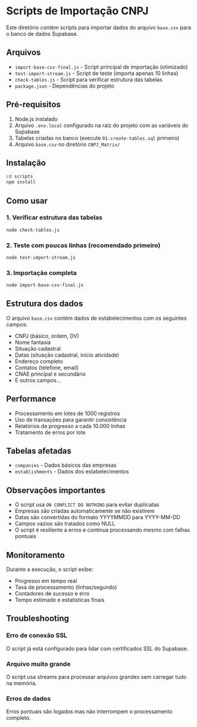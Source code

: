 # Scripts de Importação CNPJ

Este diretório contém scripts para importar dados do arquivo `base.csv` para o banco de dados Supabase.

## Arquivos

- `import-base-csv-final.js` - Script principal de importação (otimizado)
- `test-import-stream.js` - Script de teste (importa apenas 10 linhas)
- `check-tables.js` - Script para verificar estrutura das tabelas
- `package.json` - Dependências do projeto

## Pré-requisitos

1. Node.js instalado
2. Arquivo `.env.local` configurado na raiz do projeto com as variáveis do Supabase
3. Tabelas criadas no banco (execute `01-create-tables.sql` primeiro)
4. Arquivo `base.csv` no diretório `CNPJ_Matrix/`

## Instalação

```bash
cd scripts
npm install
```

## Como usar

### 1. Verificar estrutura das tabelas

```bash
node check-tables.js
```

### 2. Teste com poucas linhas (recomendado primeiro)

```bash
node test-import-stream.js
```

### 3. Importação completa

```bash
node import-base-csv-final.js
```

## Estrutura dos dados

O arquivo `base.csv` contém dados de estabelecimentos com os seguintes campos:

- CNPJ (básico, ordem, DV)
- Nome fantasia
- Situação cadastral
- Datas (situação cadastral, início atividade)
- Endereço completo
- Contatos (telefone, email)
- CNAE principal e secundário
- E outros campos...

## Performance

- Processamento em lotes de 1000 registros
- Uso de transações para garantir consistência
- Relatórios de progresso a cada 10.000 linhas
- Tratamento de erros por lote

## Tabelas afetadas

- `companies` - Dados básicos das empresas
- `establishments` - Dados dos estabelecimentos

## Observações importantes

- O script usa `ON CONFLICT DO NOTHING` para evitar duplicatas
- Empresas são criadas automaticamente se não existirem
- Datas são convertidas do formato YYYYMMDD para YYYY-MM-DD
- Campos vazios são tratados como NULL
- O script é resiliente a erros e continua processando mesmo com falhas pontuais

## Monitoramento

Durante a execução, o script exibe:
- Progresso em tempo real
- Taxa de processamento (linhas/segundo)
- Contadores de sucesso e erro
- Tempo estimado e estatísticas finais

## Troubleshooting

### Erro de conexão SSL
O script já está configurado para lidar com certificados SSL do Supabase.

### Arquivo muito grande
O script usa streams para processar arquivos grandes sem carregar tudo na memória.

### Erros de dados
Erros pontuais são logados mas não interrompem o processamento completo.